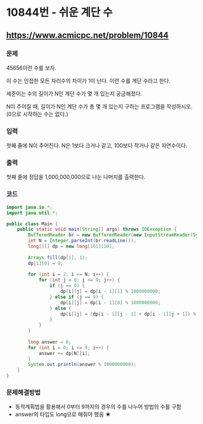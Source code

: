 # 10844번 - 쉬운 계단 수

## https://www.acmicpc.net/problem/10844

### 문제

45656이란 수를 보자.

이 수는 인접한 모든 자리수의 차이가 1이 난다. 이런 수를 계단 수라고 한다.

세준이는 수의 길이가 N인 계단 수가 몇 개 있는지 궁금해졌다.

N이 주어질 때, 길이가 N인 계단 수가 총 몇 개 있는지 구하는 프로그램을 작성하시오. (0으로 시작하는 수는 없다.)

### 입력

첫째 줄에 N이 주어진다. N은 1보다 크거나 같고, 100보다 작거나 같은 자연수이다.

### 출력

첫째 줄에 정답을 1,000,000,000으로 나눈 나머지를 출력한다.

### 코드

``` java
import java.io.*;
import java.util.*;

public class Main {
	public static void main(String[] args) throws IOException {
		BufferedReader br = new BufferedReader(new InputStreamReader(System.in));
		int N = Integer.parseInt(br.readLine());
		long[][] dp = new long[101][10];
		
		Arrays.fill(dp[1], 1);
		dp[1][0] = 0;
		
		for (int i = 2; i <= N; i++) {
			for (int j = 0; j <= 9; j++) {
				if (j == 0) {
					dp[i][j] = dp[i - 1][1] % 1000000000;
				} else if (j == 9) {
					dp[i][j] = dp[i - 1][8] % 1000000000;
				} else {
					dp[i][j] = (dp[i - 1][j - 1] + dp[i - 1][j + 1]) % 1000000000;
				}
			}
		}
		
		long answer = 0;
		for (int i = 0; i <= 9; i++) {
			answer += dp[N][i];
		}
		System.out.println(answer % 1000000000);
	}
}
```

### 문제해결방법

* 동적계획법을 활용해서 0부터 9까지의 경우의 수를 나누어 방법의 수를 구함
* answer의 타입도 long으로 해줘야 했음 ★
